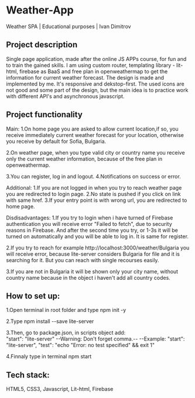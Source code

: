 # Weather-App
Weather SPA | Educational purposes | Ivan Dimitrov

## Project description

  Single page application, made after the online JS APPs course, for fun and to train the gained skills.
I am using custom router, templating library - lit-html, firebase as BaaS 
and free plan in openweathermap to get the information for current weather forecast.
The design is made and implemented by me. It's responsive and dekstop-first.
The used icons are not good and some part of the design, but the main idea is to practice
work with different API's and asynchronous javascript.

## Project functionality
 
  Main: 
1.On home page you are asked to allow current location,if so, you receive immediately current weather
forecast for your location, otherwise you receive by default for Sofia, Bulgaria.

2.On weather page, when you type valid city or country name you receive only the current weather information,
because of the free plan in openweathermap.

3.You can register, log in and logout.
4.Notifications on success or error.

  Additional: 
1.If you are not logged in when you try to reach weather page you are redirected to login page.
2.No state is pushed if you click on link with same href.
3.If your entry point is with wrong url, you are redirected to home page.

  Disdisadvantages:
 1.If you try to login when i have turned of Firebase authentication you will receive error "Failed to fetch", due to security reasons in Firebase. And after the second time you try, or 1-3s it will be turned on automatically and you will be able to log in. It is same for register.

 2.If you try to reach for example http://localhost:3000/weather/Bulgaria you will receive error, because lite-server considers Bulgaria for file and it is searching for it. But you can reach with single recourses easily.
 
 3.If you are not in Bulgaria it will be shown only your city name, without country name because in the object i haven't add all country codes.
 
## How to set up:
1.Open terminal in root folder and type npm init -y

2.Type npm install --save lite-server

3.Then, go to package.json, in scripts object add:   
"start": "lite-server"
--Warning: Don't forget comma.--
--Example: 
"start": "lite-server",
"test": "echo \"Error: no test specified\" && exit 1"

4.Finnaly type in terminal npm start

## Tech stack:
HTML5, CSS3, Javascript, Lit-html, Firebase